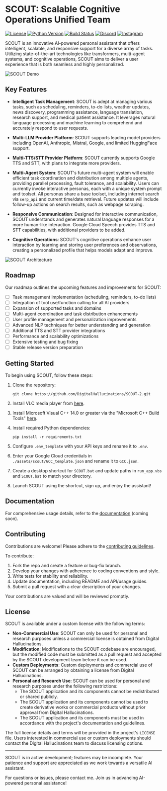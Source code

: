 # SCOUT: Scalable Cognitive Operations Unified Team

[![License](https://img.shields.io/badge/License-Custom-blue.svg)](LICENSE)
[![Python Version](https://img.shields.io/badge/Python-3.7%2B-brightgreen.svg)](https://www.python.org/)
[![Build Status](https://img.shields.io/badge/Build-In%20Progress-yellow.svg)](#)
[![Discord](https://img.shields.io/discord/1094426948949790770.svg?label=&logo=discord&logoColor=ffffff&color=7389D8&labelColor=6A7EC2)](https://discord.gg/wBWPP6udpK)
[![Instagram](https://img.shields.io/badge/Instagram-digital__hallucinations-E4405F.svg?logo=instagram&logoColor=ffffff)](https://www.instagram.com/digital_hallucinations/)

SCOUT is an innovative AI-powered personal assistant that offers intelligent, scalable, and responsive support for a diverse array of tasks. Utilizing state-of-the-art technologies like transformers, multi-agent systems, and cognitive operations, SCOUT aims to deliver a user experience that is both seamless and highly personalized.

![SCOUT Demo](assets/scout_demo.gif)

## Key Features

- **Intelligent Task Management**: SCOUT is adept at managing various tasks, such as scheduling, reminders, to-do lists, weather updates, news discovery, programming assistance, language translation, research support, and medical patient assistance. It leverages natural language processing and machine learning to comprehend and accurately respond to user requests.

- **Multi-LLM Provider Platform**: SCOUT supports leading model providers including OpenAI, Anthropic, Mistral, Google, and limited HuggingFace support.

- **Multi-TTS/STT Provider Platform**: SCOUT currently supports Google TTS and STT, with plans to integrate more providers.

- **Multi-Agent System**: SCOUT's future multi-agent system will enable efficient task coordination and distribution among multiple agents, providing parallel processing, fault tolerance, and scalability. Users can currently invoke interactive personas, each with a unique system prompt and toolset. All personas share a base toolset, including internet search via `serp_api` and current time/date retrieval. Future updates will include follow-up actions on search results, such as webpage scraping.

- **Responsive Communication**: Designed for interactive communication, SCOUT understands and generates natural language responses for a more human-like interaction. Google Cloud Speech provides TTS and STT capabilities, with additional providers to be added.

- **Cognitive Operations**: SCOUT's cognitive operations enhance user interaction by learning and storing user preferences and observations, creating a personalized profile that helps models adapt and improve.

![SCOUT Architecture](assets/scout_architecture.png)

## Roadmap

Our roadmap outlines the upcoming features and improvements for SCOUT:

- [ ] Task management implementation (scheduling, reminders, to-do lists)
- [ ] Integration of tool use/function calling for all AI providers
- [ ] Expansion of supported tasks and domains
- [ ] Multi-agent coordination and task distribution enhancements
- [ ] User profile management and personalization improvements
- [ ] Advanced NLP techniques for better understanding and generation
- [ ] Additional TTS and STT provider integrations
- [ ] Performance and scalability optimizations
- [ ] Extensive testing and bug fixing
- [ ] Stable release version preparation

## Getting Started

To begin using SCOUT, follow these steps:

1. Clone the repository:
   ```
   git clone https://github.com/DigitalHallucinations/SCOUT-2.git
   ```

2. Install VLC media player from [here](https://www.videolan.org/vlc/download-windows.html).

3. Install Microsoft Visual C++ 14.0 or greater via the "Microsoft C++ Build Tools" [here](https://visualstudio.microsoft.com/visual-cpp-build-tools/).

4. Install required Python dependencies:
   ```
   pip install -r requirements.txt
   ```

5. Configure `.env_template` with your API keys and rename it to `.env`.

6. Enter your Google Cloud credentials in `./assets/scout/GCC_template.json` and rename it to `GCC.json`.

7. Create a desktop shortcut for `SCOUT.bat` and update paths in `run_app.vbs` and `SCOUT.bat` to match your directory.

8. Launch SCOUT using the shortcut, sign up, and enjoy the assistant!

## Documentation

For comprehensive usage details, refer to the [documentation](https://github.com/DigitalHallucinations/SCOUT-2/wiki) (coming soon).

## Contributing

Contributions are welcome! Please adhere to the [contributing guidelines](CONTRIBUTING.md).

To contribute:

1. Fork the repo and create a feature or bug-fix branch.
2. Develop your changes with adherence to coding conventions and style.
3. Write tests for stability and reliability.
4. Update documentation, including README and API/usage guides.
5. Submit a pull request with a clear description of your changes.

Your contributions are valued and will be reviewed promptly.

## License

SCOUT is available under a custom license with the following terms:

- **Non-Commercial Use**: SCOUT can only be used for personal and research purposes unless a commercial license is obtained from Digital Hallucinations.
- **Modification**: Modifications to the SCOUT codebase are encouraged, but the modified code must be submitted as a pull request and accepted by the SCOUT development team before it can be used.
- **Custom Deployments**: Custom deployments and commercial use of SCOUT can be arranged by obtaining a license from Digital Hallucinations.
- **Personal and Research Use**: SCOUT can be used for personal and research purposes under the following restrictions:
  - The SCOUT application and its components cannot be redistributed or shared publicly.
  - The SCOUT application and its components cannot be used to create derivative works or commercial products without prior approval from Digital Hallucinations.
  - The SCOUT application and its components must be used in accordance with the project's documentation and guidelines.

The full license details and terms will be provided in the project's `LICENSE` file. Users interested in commercial use or custom deployments should contact the Digital Hallucinations team to discuss licensing options.


---

SCOUT is in active development; features may be incomplete. Your patience and support are appreciated as we work towards a versatile AI assistant.

For questions or issues, please contact me. Join us in advancing AI-powered personal assistance!